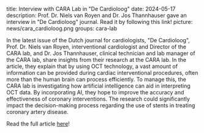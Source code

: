 title: Interview with CARA Lab in "De Cardioloog" 
date: 2024-05-17 
description: Prof. Dr. Niels van Royen and Dr. Jos Thannhauser gave an interview in "De Cardioloog" journal. Read it by following this link!
picture: news/cara_cardioloog.png
groups: cara-lab

In the latest issue of the Dutch journal for cardiologists, "De Cardioloog", Prof. Dr. Niels van Royen, interventional cardiologist and Director of the CARA lab, and Dr. Jos Thannhauser, clinical technician and lab manager of the CARA lab, share insights from their research at the CARA lab. 
In the article, they explain that by using OCT technology, a vast amount of information can be provided during cardiac interventional procedures, often more than the human brain can process efficiently. To manage this, the CARA lab is investigating how artificial intelligence can aid in interpreting OCT data.  By incorporating AI, they hope to improve the accuracy and effectiveness of coronary interventions. The research could significantly impact the decision-making process regarding the use of stents in treating coronary artery disease.

Read the full article [here](https://decardioloog.nl/artikelen/2024/mei/2024-3-mei/to-stent-or-not-to-stent)!
